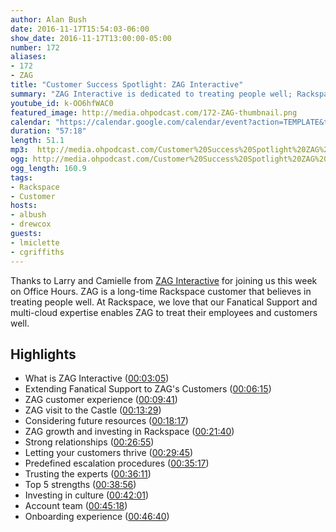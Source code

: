 ```yaml
---
author: Alan Bush
date: 2016-11-17T15:54:03-06:00
show_date: 2016-11-17T13:00:00-05:00
number: 172
aliases:
- 172
- ZAG
title: "Customer Success Spotlight: ZAG Interactive"
summary: "ZAG Interactive is dedicated to treating people well​; Rackspace helps them do it."
youtube_id: k-OO6hfWAC0
featured_image: http://media.ohpodcast.com/172-ZAG-thumbnail.png
calendar: "https://calendar.google.com/calendar/event?action=TEMPLATE&tmeid=Y2ZsaGVvMnY4Z2E1bmxxbWFnOHMzaTg4MGsgZmxwOXFtZW9mYWYwNTM4anU1Y21sb3Vic29AZw&tmsrc=flp9qmeofaf0538ju5cmloubso%40group.calendar.google.com"
duration: "57:18"
length: 51.1
mp3:  http://media.ohpodcast.com/Customer%20Success%20Spotlight%20ZAG%20Interactive.mp3
ogg: http://media.ohpodcast.com/Customer%20Success%20Spotlight%20ZAG%20Interactive.ogg
ogg_length: 160.9
tags:
- Rackspace
- Customer
hosts:
- albush
- drewcox
guests:
- lmiclette
- cgriffiths
---
```


<!--more-->

Thanks to Larry and Camielle from [ZAG Interactive](http://www.zaginteractive.com/) for joining us this week on Office Hours. ZAG is a long-time Rackspace customer that believes in treating people well. At Rackspace, we love that our Fanatical Support and multi-cloud expertise enables ZAG to treat their employees and customers well.

## Highlights

- What is ZAG Interactive ([00:03:05](https://youtu.be/OO6hfWAC0?t=00h03m05s))
- Extending Fanatical Support to ZAG's Customers ([00:06:15](https://youtu.be/OO6hfWAC0?t=00h06m15s))
- ZAG customer experience ([00:09:41](https://youtu.be/OO6hfWAC0?t=00h09m41s))
- ZAG visit to the Castle ([00:13:29](https://youtu.be/OO6hfWAC0?t=00h13m29s))
- Considering future resources ([00:18:17](https://youtu.be/OO6hfWAC0?t=00h18m17s))
- ZAG growth and investing in Rackspace ([00:21:40](https://youtu.be/OO6hfWAC0?t=00h21m40s))
- Strong relationships ([00:26:55](https://youtu.be/OO6hfWAC0?t=00h26m55s))
- Letting your customers thrive ([00:29:45](https://youtu.be/OO6hfWAC0?t=00h29m45s))
- Predefined escalation procedures ([00:35:17](https://youtu.be/OO6hfWAC0?t=00h35m17s))
- Trusting the experts ([00:36:11](https://youtu.be/OO6hfWAC0?t=00h36m11s))
- Top 5 strengths ([00:38:56](https://youtu.be/OO6hfWAC0?t=00h38m56s))
- Investing in culture ([00:42:01](https://youtu.be/OO6hfWAC0?t=00h42m01s))
- Account team ([00:45:18](https://youtu.be/OO6hfWAC0?t=00h45m18s))
- Onboarding experience ([00:46:40](https://youtu.be/OO6hfWAC0?t=00h46m40s))
